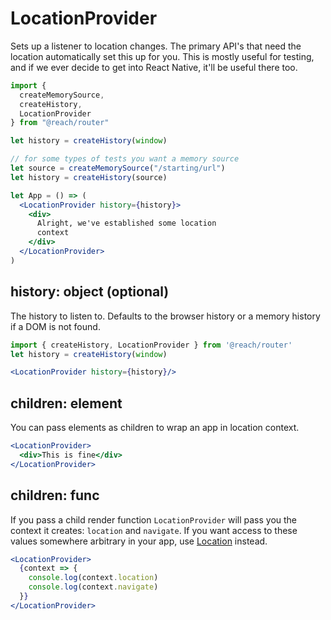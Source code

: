 # LocationProvider

Sets up a listener to location changes. The primary API's that need the location automatically set this up for you. This is mostly useful for testing, and if we ever decide to get into React Native, it'll be useful there too.

```jsx
import {
  createMemorySource,
  createHistory,
  LocationProvider
} from "@reach/router"

let history = createHistory(window)

// for some types of tests you want a memory source
let source = createMemorySource("/starting/url")
let history = createHistory(source)

let App = () => (
  <LocationProvider history={history}>
    <div>
      Alright, we've established some location
      context
    </div>
  </LocationProvider>
)
```

## history: object (optional)

The history to listen to. Defaults to the browser history or a memory history if a DOM is not found.

```jsx
import { createHistory, LocationProvider } from '@reach/router'
let history = createHistory(window)

<LocationProvider history={history}/>
```

## children: element

You can pass elements as children to wrap an app in location context.

```jsx
<LocationProvider>
  <div>This is fine</div>
</LocationProvider>
```

## children: func

If you pass a child render function `LocationProvider` will pass you the context it creates: `location` and `navigate`. If you want access to these values somewhere arbitrary in your app, use [Location](Location) instead.

```jsx
<LocationProvider>
  {context => {
    console.log(context.location)
    console.log(context.navigate)
  }}
</LocationProvider>
```

